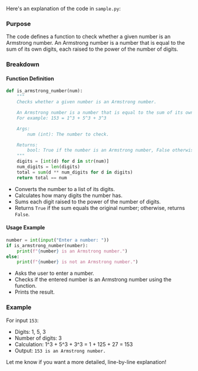 Here's an explanation of the code in `sample.py`:

### Purpose
The code defines a function to check whether a given number is an Armstrong number. An Armstrong number is a number that is equal to the sum of its own digits, each raised to the power of the number of digits.

### Breakdown

#### Function Definition
```python
def is_armstrong_number(num):
    """
    Checks whether a given number is an Armstrong number.

    An Armstrong number is a number that is equal to the sum of its own digits each raised to the power of the number of digits.
    For example: 153 = 1^3 + 5^3 + 3^3

    Args:
        num (int): The number to check.

    Returns:
        bool: True if the number is an Armstrong number, False otherwise.
    """
    digits = [int(d) for d in str(num)]
    num_digits = len(digits)
    total = sum(d ** num_digits for d in digits)
    return total == num
```
- Converts the number to a list of its digits.
- Calculates how many digits the number has.
- Sums each digit raised to the power of the number of digits.
- Returns `True` if the sum equals the original number; otherwise, returns `False`.

#### Usage Example
```python
number = int(input("Enter a number: "))
if is_armstrong_number(number):
    print(f"{number} is an Armstrong number.")
else:
    print(f"{number} is not an Armstrong number.")
```
- Asks the user to enter a number.
- Checks if the entered number is an Armstrong number using the function.
- Prints the result.

### Example
For input `153`:
- Digits: 1, 5, 3
- Number of digits: 3
- Calculation: 1^3 + 5^3 + 3^3 = 1 + 125 + 27 = 153
- Output: `153 is an Armstrong number.`

Let me know if you want a more detailed, line-by-line explanation!
